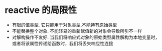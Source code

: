 
# reactive 的局限性
 - 有限的值类型. 它只能用于对象类型,不能持有原始类型
 - 不能替换整个对象. 不能轻易的重新赋值新的对象会导致所引不一样
 - 对解构操作不友好. 当我们将响应式对象的原始类型属性解构为本地变量时，或者将该属性传递给函数时，我们将丢失响应性连接
